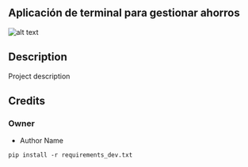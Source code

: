 Aplicación de terminal para gestionar ahorros
------------


![alt text](https://badgen.net/badge/python/3.10.12/cyan?icon=pypi)


## Description

Project description


## Credits

### Owner
- Author Name <Author Mail>

```` shell
pip install -r requirements_dev.txt
````